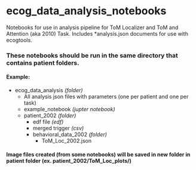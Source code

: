 # ecog_data_analysis_notebooks

Notebooks for use in analysis pipeline for ToM Localizer and ToM and Attention (aka 2010) Task. Includes *analysis.json documents for use with ecogtools.

### These notebooks should be run in the same directory that contains patient folders.
#### Example: 
- ecog_data_analysis *(folder)*
    - All analysis json files with parameters (one per patient and one per task)
    - example_notebook *(jupter notebook)*
    - patient_2002 *(folder)*
        - edf file *(edf)*
        - merged trigger *(csv)*
        - behavioral_data_2002 *(folder)*
            - ToM_Loc_2002.json
 
#### Image files created (from some notebooks) will be saved in new folder in patient folder (ex. patient_2002/ToM_Loc_plots/)
